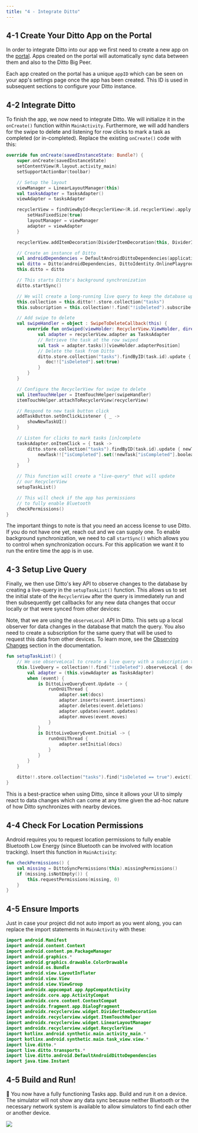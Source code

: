 ```yaml
---
title: "4 - Integrate Ditto"
---
```


## 4-1 Create Your Ditto App on the Portal

In order to integrate Ditto into our app we first need to create a new app on the [portal](https://portal.ditto.live). Apps created on the portal will automatically sync data between them and also to the Ditto Big Peer.

Each app created on the portal has a unique `appID` which can be seen on your app's settings page once the app has been created. This ID is used in subsequent sections to configure your Ditto instance.

## 4-2 Integrate Ditto

To finish the app, we now need to integrate Ditto. We will initialize it in the `onCreate()` function within `MainActivity`. Furthermore, we will add handlers for the swipe to delete and listening for row clicks to mark a task as completed (or in-completed). Replace the existing `onCreate()` code with this:

```kotlin title=MainActivity
override fun onCreate(savedInstanceState: Bundle?) {
    super.onCreate(savedInstanceState)
    setContentView(R.layout.activity_main)
    setSupportActionBar(toolbar)

    // Setup the layout
    viewManager = LinearLayoutManager(this)
    val tasksAdapter = TasksAdapter()
    viewAdapter = tasksAdapter

    recyclerView = findViewById<RecyclerView>(R.id.recyclerView).apply {
        setHasFixedSize(true)
        layoutManager = viewManager
        adapter = viewAdapter
    }

    recyclerView.addItemDecoration(DividerItemDecoration(this, DividerItemDecoration.VERTICAL))

    // Create an instance of Ditto
    val androidDependencies = DefaultAndroidDittoDependencies(applicationContext)
    val ditto = Ditto(androidDependencies, DittoIdentity.OnlinePlayground(androidDependencies, "REPLACE_WITH_YOUR_APP_ID", "REPLACE_WITH_TOKEN"))
    this.ditto = ditto

    // This starts Ditto's background synchronization
    ditto.startSync()

    // We will create a long-running live query to keep the database up-to-date
    this.collection = this.ditto!!.store.collection("tasks")
    this.subscription = this.collection!!.find("!isDeleted").subscribe()

    // Add swipe to delete
    val swipeHandler = object : SwipeToDeleteCallback(this) {
        override fun onSwiped(viewHolder: RecyclerView.ViewHolder, direction: Int) {
            val adapter = recyclerView.adapter as TasksAdapter
            // Retrieve the task at the row swiped
            val task = adapter.tasks()[viewHolder.adapterPosition]
            // Delete the task from Ditto
            ditto.store.collection("tasks").findByID(task.id).update { doc ->
               doc!!["isDeleted"].set(true)
            }
        }
    }

    // Configure the RecyclerView for swipe to delete
    val itemTouchHelper = ItemTouchHelper(swipeHandler)
    itemTouchHelper.attachToRecyclerView(recyclerView)

    // Respond to new task button click
    addTaskButton.setOnClickListener { _ ->
        showNewTaskUI()
    }

    // Listen for clicks to mark tasks [in]complete
    tasksAdapter.onItemClick = { task ->
        ditto.store.collection("tasks").findByID(task.id).update { newTask ->
            newTask!!["isCompleted"].set(!newTask["isCompleted"].booleanValue)
        }
    }

    // This function will create a "live-query" that will update
    // our RecyclerView
    setupTaskList()

    // This will check if the app has permissions
    // to fully enable Bluetooth
    checkPermissions()
}

```

The important things to note is that you need an access license to use Ditto. If you do not have one yet, reach out and we can supply one. To enable background synchronization, we need to call `startSync()` which allows you to control when synchronization occurs. For this application we want it to run the entire time the app is in use.

## 4-3 Setup Live Query

Finally, we then use Ditto's key API to observe changes to the database by creating a live-query in the `setupTaskList()` function. This allows us to set the initial state of the `RecyclerView` after the query is immediately run and then subsequently get callbacks for any new data changes that occur locally or that were synced from other devices:

Note, that we are using the `observeLocal` API in Ditto. This sets up a local observer for data changes in the database that match the query. You also need to create a subscription for the same query that will be used to request this data from other devices. To learn more, see the <a href="../../common/concepts/syncing-data">Observing Changes</a> section in the documentation.

```kotlin
fun setupTaskList() {
    // We use observeLocal to create a live query with a subscription to sync this query with other devices
    this.liveQuery = collection!!.find("!isDeleted").observeLocal { docs, event ->
        val adapter = (this.viewAdapter as TasksAdapter)
        when (event) {
            is DittoLiveQueryEvent.Update -> {
                runOnUiThread {
                    adapter.set(docs)
                    adapter.inserts(event.insertions)
                    adapter.deletes(event.deletions)
                    adapter.updates(event.updates)
                    adapter.moves(event.moves)
                }
            }
            is DittoLiveQueryEvent.Initial -> {
                runOnUiThread {
                    adapter.setInitial(docs)
                }
            }
        }
    }
    
    ditto!!.store.collection("tasks").find("isDeleted == true").evict()
}
```

This is a best-practice when using Ditto, since it allows your UI to simply react to data changes which can come at any time given the ad-hoc nature of how Ditto synchronizes with nearby devices.

## 4-4 Check For Location Permissions

Android requires you to request location permissions to fully enable Bluetooth Low Energy (since Bluetooth can be involved with location tracking). Insert this function in `MainActivity`:

```kotlin title=MainActivity
fun checkPermissions() {
    val missing = DittoSyncPermissions(this).missingPermissions()
    if (missing.isNotEmpty()) {
        this.requestPermissions(missing, 0)
    }
}
```

## 4-5 Ensure Imports

Just in case your project did not auto import as you went along, you can replace the import statements in `MainActivity` with these:

```kotlin title=MainActivity
import android.Manifest
import android.content.Context
import android.content.pm.PackageManager
import android.graphics.*
import android.graphics.drawable.ColorDrawable
import android.os.Bundle
import android.view.LayoutInflater
import android.view.View
import android.view.ViewGroup
import androidx.appcompat.app.AppCompatActivity
import androidx.core.app.ActivityCompat
import androidx.core.content.ContextCompat
import androidx.fragment.app.DialogFragment
import androidx.recyclerview.widget.DividerItemDecoration
import androidx.recyclerview.widget.ItemTouchHelper
import androidx.recyclerview.widget.LinearLayoutManager
import androidx.recyclerview.widget.RecyclerView
import kotlinx.android.synthetic.main.activity_main.*
import kotlinx.android.synthetic.main.task_view.view.*
import live.ditto.*
import live.ditto.transports.*
import live.ditto.android.DefaultAndroidDittoDependencies
import java.time.Instant
```

## 4-5 Build and Run!

🎉 You now have a fully functioning Tasks app. Build and run it on a device. The simulator will not show any data sync because neither Bluetooth or the necessary network system is available to allow simulators to find each other or another device.

![](./android-sync.gif)
